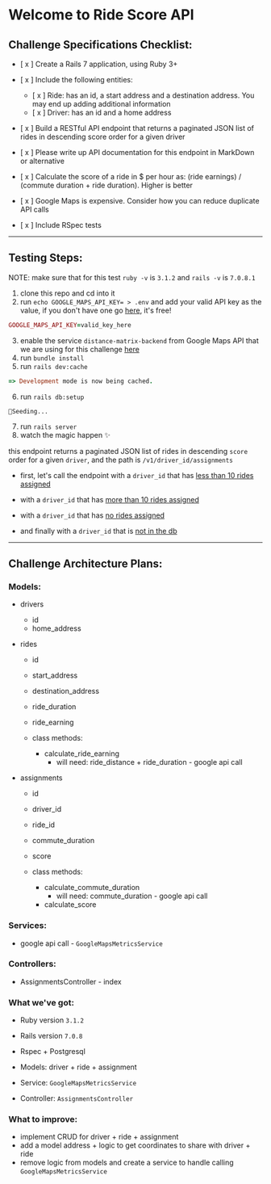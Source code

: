 # Welcome to Ride Score API

## Challenge Specifications Checklist:

- [ x ] Create a Rails 7 application, using Ruby 3+

- [ x ] Include the following entities:
  - [ x ] Ride: has an id, a start address and a destination address. You may end up adding additional information
  - [ x ] Driver: has an id and a home address

- [ x ] Build a RESTful API endpoint that returns a paginated JSON list of rides in descending score order for a given driver

- [ x ] Please write up API documentation for this endpoint in MarkDown or alternative

- [ x ] Calculate the score of a ride in $ per hour as: (ride earnings) / (commute duration + ride duration). Higher is better

- [ x ] Google Maps is expensive. Consider how you can reduce duplicate API calls

- [ x ] Include RSpec tests

---

## Testing Steps:

NOTE: make sure that for this test `ruby -v` is `3.1.2` and `rails -v` is `7.0.8.1`

1. clone this repo and cd into it
2. run `echo GOOGLE_MAPS_API_KEY= > .env` and add your valid API key as the value, if you don't have one go [here](https://developers.google.com/maps/documentation/embed/get-api-key), it's free!
```ruby
GOOGLE_MAPS_API_KEY=valid_key_here
```
3. enable the service `distance-matrix-backend` from Google Maps API that we are using for this challenge [here](https://console.cloud.google.com/marketplace/product/google/distance-matrix-backend.googleapis.com?q=search&referrer=search&project=peak-lattice-417821)
4. run `bundle install`
5. run `rails dev:cache`
```ruby
=> Development mode is now being cached.
```
6. run `rails db:setup`
```
🌱Seeding...
```
7. run `rails server`
8. watch the magic happen ✨

this endpoint returns a paginated JSON list of rides in descending `score` order for a given `driver`, and the path is `/v1/driver_id/assignments`

- first, let's call the endpoint with a `driver_id` that has [less than 10 rides assigned](http://localhost:3000/v1/3/assignments)

- with a `driver_id` that has [more than 10 rides assigned](http://localhost:3000/v1/1/assignments)

- with a `driver_id` that has [no rides assigned](http://localhost:3000/v1/2/assignments)

- and finally with a `driver_id` that is [not in the db](http://localhost:3000/v1/5/assignments)

---

## Challenge Architecture Plans:

### Models:

- drivers
  - id
  - home_address

- rides
  - id
  - start_address
  - destination_address
  - ride_duration
  - ride_earning

  - class methods:
    - calculate_ride_earning
      - will need: ride_distance + ride_duration - google api call

- assignments
  - id
  - driver_id
  - ride_id
  - commute_duration
  - score

  - class methods:
    - calculate_commute_duration
      - will need: commute_duration - google api call
    - calculate_score

### Services:

- google api call - `GoogleMapsMetricsService`

### Controllers:

- AssignmentsController - index

### What we've got:

- Ruby version `3.1.2`
- Rails version `7.0.8`
- Rspec + Postgresql

- Models: driver + ride + assignment
- Service: `GoogleMapsMetricsService`
- Controller: `AssignmentsController`

### What to improve:
- implement CRUD for driver + ride + assignment
- add a model address + logic to get coordinates to share with driver + ride
- remove logic from models and create a service to handle calling `GoogleMapsMetricsService`

